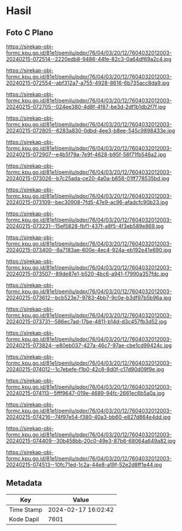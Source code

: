 # Hasil

## Foto C Plano

https://sirekap-obj-formc.kpu.go.id/81e1/pemilu/pdpr/76/04/03/20/12/7604032012003-20240215-072514--2220edb8-9486-44fe-82c3-0a64df69a2c4.jpg

https://sirekap-obj-formc.kpu.go.id/81e1/pemilu/pdpr/76/04/03/20/12/7604032012003-20240215-072554--abf312a7-a755-4928-8616-6b735acc8da9.jpg

https://sirekap-obj-formc.kpu.go.id/81e1/pemilu/pdpr/76/04/03/20/12/7604032012003-20240215-072705--024ee380-4d8f-4f87-be3d-2df1b1db2f7f.jpg

https://sirekap-obj-formc.kpu.go.id/81e1/pemilu/pdpr/76/04/03/20/12/7604032012003-20240215-072805--6283a830-0dbd-4ee3-b8ee-545c9898433e.jpg

https://sirekap-obj-formc.kpu.go.id/81e1/pemilu/pdpr/76/04/03/20/12/7604032012003-20240215-072907--e4b5f79a-7e9f-4628-b95f-56f71fb546a2.jpg

https://sirekap-obj-formc.kpu.go.id/81e1/pemilu/pdpr/76/04/03/20/12/7604032012003-20240215-073026--b7c25ada-ce20-4a0a-b658-01ff778535bd.jpg

https://sirekap-obj-formc.kpu.go.id/81e1/pemilu/pdpr/76/04/03/20/12/7604032012003-20240215-073109--bec30908-7fd5-47e9-ac96-afadcfc90b23.jpg

https://sirekap-obj-formc.kpu.go.id/81e1/pemilu/pdpr/76/04/03/20/12/7604032012003-20240215-073231--15ef5828-fbf1-437f-a8f5-4f3eb589e869.jpg

https://sirekap-obj-formc.kpu.go.id/81e1/pemilu/pdpr/76/04/03/20/12/7604032012003-20240215-073400--8a7183ae-600e-4ec4-924a-eb192e41e690.jpg

https://sirekap-obj-formc.kpu.go.id/81e1/pemilu/pdpr/76/04/03/20/12/7604032012003-20240215-073507--89de87e1-b520-4bc6-a941-f7990a357fdc.jpg

https://sirekap-obj-formc.kpu.go.id/81e1/pemilu/pdpr/76/04/03/20/12/7604032012003-20240215-073612--bcb523e7-9783-4bb7-9c0e-b3df97b5b96a.jpg

https://sirekap-obj-formc.kpu.go.id/81e1/pemilu/pdpr/76/04/03/20/12/7604032012003-20240215-073731--586ec7ad-17be-4811-b14d-d3c457fb3d52.jpg

https://sirekap-obj-formc.kpu.go.id/81e1/pemilu/pdpr/76/04/03/20/12/7604032012003-20240215-073824--e80eb037-427a-46c7-97ae-cbe1cd99424c.jpg

https://sirekap-obj-formc.kpu.go.id/81e1/pemilu/pdpr/76/04/03/20/12/7604032012003-20240215-074012--1c7ebefe-f1b0-42c8-8d0f-c17d90d09f9e.jpg

https://sirekap-obj-formc.kpu.go.id/81e1/pemilu/pdpr/76/04/03/20/12/7604032012003-20240215-074113--5fff9647-019e-4689-94fc-2661ec6b5a0a.jpg

https://sirekap-obj-formc.kpu.go.id/81e1/pemilu/pdpr/76/04/03/20/12/7604032012003-20240215-074216--74f97e54-f380-40a3-bb60-e827d864e4dd.jpg

https://sirekap-obj-formc.kpu.go.id/81e1/pemilu/pdpr/76/04/03/20/12/7604032012003-20240215-074409--30b458bb-20c0-49e3-87b6-68064a649a82.jpg

https://sirekap-obj-formc.kpu.go.id/81e1/pemilu/pdpr/76/04/03/20/12/7604032012003-20240215-074513--10fc71ed-1c2a-44e8-a19f-52e2d8ff1e44.jpg


## Metadata

| Key        | Value               |
| ---------- | ------------------- |
| Time Stamp | 2024-02-17 16:02:42 |
| Kode Dapil | 7601                |



